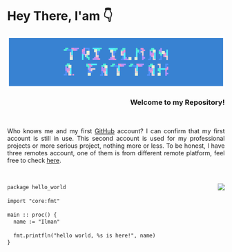 # Hey There, I'am 👇

<p align="center">
  <img src="ilmanbg.png" width="800px" align="center">
</p>

<div align="right"><h3>Welcome to my Repository!</h3></div>
<br>

<p align="justify"> 
Who knows me and my first <a href="https://github.com/Fattah25">GitHub</a> account? I can confirm that my first account is still in use. This second account is used for my professional projects or more serious project, nothing more or less. To be honest, I have three remotes account, one of them is from different remote platform, feel free to check <a href="https://codeberg.org/Fattah25">here</a>.
</p>

<br>



<a href="https://skillicons.dev"><img align="right" src="https://skillicons.dev/icons?i=python,pytorch,julia,fastapi,go,c,cpp,vim,linux,latex,git,nginx,postgres,php,arduino,blender,bash,raspberrypi,docker,redis,anaconda&perline=5"></a>




```odin
package hello_world

import "core:fmt"

main :: proc() {
  name := "Ilman"

  fmt.printfln("hello world, %s is here!", name)
}
```


[1]: https://github.com/Fattah25
[2]: https://codeberg.org/Fattah25

<!--
**triilman25/triilman25** is a ✨ _special_ ✨ repository because its `README.md` (this file) appears on your GitHub profile.

Here are some ideas to get you started:

- 🔭 I’m currently working on ...
- 🌱 I’m currently learning ...
- 👯 I’m looking to collaborate on ...
- 🤔 I’m looking for help with ...
- 💬 Ask me about ...
- 📫 How to reach me: ...
- 😄 Pronouns: ...
- ⚡ Fun fact: ...
-->
